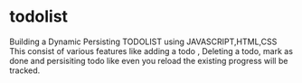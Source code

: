 # todolist
Building a Dynamic Persisting TODOLIST using JAVASCRIPT,HTML,CSS
This consist of various features like adding a todo ,  Deleting a todo, mark as done and persisiting todo like even you reload the existing progress will be tracked.
